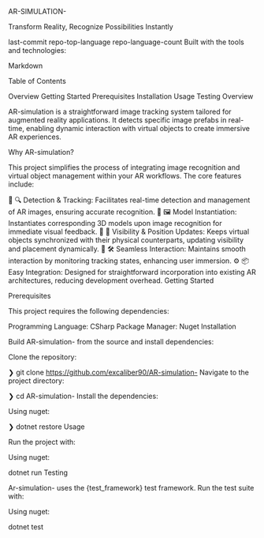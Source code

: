 AR-SIMULATION-

Transform Reality, Recognize Possibilities Instantly

last-commit repo-top-language repo-language-count
Built with the tools and technologies:

Markdown

Table of Contents

Overview
Getting Started
Prerequisites
Installation
Usage
Testing
Overview

AR-simulation is a straightforward image tracking system tailored for augmented reality applications. It detects specific image prefabs in real-time, enabling dynamic interaction with virtual objects to create immersive AR experiences.

Why AR-simulation?

This project simplifies the process of integrating image recognition and virtual object management within your AR workflows. The core features include:

🧩 🔍 Detection & Tracking: Facilitates real-time detection and management of AR images, ensuring accurate recognition.
🎯 🖼️ Model Instantiation: Instantiates corresponding 3D models upon image recognition for immediate visual feedback.
🔄 🔧 Visibility & Position Updates: Keeps virtual objects synchronized with their physical counterparts, updating visibility and placement dynamically.
🧭 🛠️ Seamless Interaction: Maintains smooth interaction by monitoring tracking states, enhancing user immersion.
⚙️ 📦 Easy Integration: Designed for straightforward incorporation into existing AR architectures, reducing development overhead.
Getting Started

Prerequisites

This project requires the following dependencies:

Programming Language: CSharp
Package Manager: Nuget
Installation

Build AR-simulation- from the source and install dependencies:

Clone the repository:

❯ git clone https://github.com/excaliber90/AR-simulation-
Navigate to the project directory:

❯ cd AR-simulation-
Install the dependencies:

Using nuget:

❯ dotnet restore
Usage

Run the project with:

Using nuget:

dotnet run
Testing

Ar-simulation- uses the {test_framework} test framework. Run the test suite with:

Using nuget:

dotnet test
